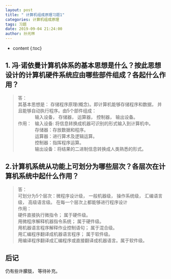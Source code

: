 ```yaml
---
layout: post
title: " 计算机组成原理习题1"
categories: 计算机组成原理
tags: 习题
date: 2019-09-04 21:24:00
author: 孙光林
---
```


* content
{:toc}

## 1. 冯·诺依曼计算机体系的基本思想是什么？按此思想设计的计算机硬件系统应由哪些部件组成？各起什么作用？





> 答：  
其基本思想是： 存储程序原理(概念)。即计算机能够存储程序和数据， 并且能够自动执行程序。由5个部件组成： 
&ensp;&ensp;&ensp;&ensp;&ensp;&ensp;&ensp;  
&ensp;&ensp;&ensp;&ensp;&ensp;&ensp;&ensp;
输入设备， 存储器， 运算器， 控制器， 输出设备。  
作用： &ensp;输入设备: 将信息转换成机器可识别的形式输入到计算机中。  
&ensp;&ensp;&ensp;&ensp;&ensp;&ensp;&ensp;
存储器：存放数据和程序。  
&ensp;&ensp;&ensp;&ensp;&ensp;&ensp;&ensp;
运算器：进行算术及逻辑运算。  
&ensp;&ensp;&ensp;&ensp;&ensp;&ensp;&ensp;
控制器：指挥程序运算。  
&ensp;&ensp;&ensp;&ensp;&ensp;&ensp;&ensp;
输出设备：将结果的二进制信息转换成人类熟悉的形式。 

## 2.计算机系统从功能上可划分为哪些层次？各层次在计算机系统中起什么作用？

>答：  
可划分为5个层次：微程序设计级， 一般机器级， 操作系统级， 汇编语言级， 高级语言级。  在每一个层次上都能够进行程序设计  
作用：  
硬件直接执行微指令；  属于硬件级。  
用微程序解释机器指令系统；  属于硬件级。  
用机器语言程序解释作业控制语句；  属于混合级。  
用汇编程序翻译成机器语言程序；  属于软件级。  
用编译程序翻译成汇编程序或直接翻译成机器语言。属于软件级。

## 后记
仍有些许朦胧， 等待补充。 